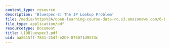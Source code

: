 ```yaml
---
content_type: resource
description: 'Bluespec-3: The IP Lookup Problem'
file: /media/https%3A/open-learning-course-data-rc.s3.amazonaws.com/6-827-multithreaded-parallelism-languages-and-compilers-fall-2002/aa8615ff7831254fe2b9876071d9573c_L19Bluespec3.pdf
file_type: application/pdf
resourcetype: Document
title: L19Bluespec3.pdf
uid: aa8615ff-7831-254f-e2b9-876071d9573c
---
```

